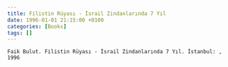 ```yaml
---
title: Filistin Rüyası - İsrail Zindanlarında 7 Yıl
date: 1996-01-01 21:15:00 +0100
categories: [Books]
tags: []
---
```


```Faik Bulut. Filistin Rüyası - İsrail Zindanlarında 7 Yıl. İstanbul: , 1996```

